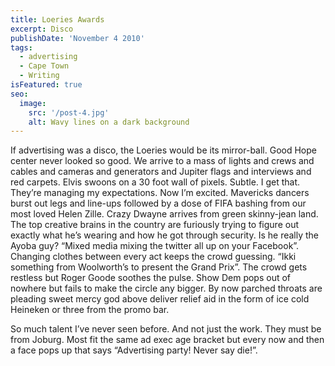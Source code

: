 ```yaml
---
title: Loeries Awards
excerpt: Disco
publishDate: 'November 4 2010'
tags:
  - advertising
  - Cape Town
  - Writing
isFeatured: true
seo:
  image:
    src: '/post-4.jpg'
    alt: Wavy lines on a dark background
---
```


If advertising was a disco, the Loeries would be its mirror-ball. Good Hope center never looked so good. We arrive to a mass of lights and crews and cables and cameras and generators and Jupiter flags and interviews and red carpets. Elvis swoons on a 30 foot wall of pixels. Subtle. I get that. They’re managing my expectations. Now I’m excited. Mavericks dancers burst out legs and line-ups followed by a dose of FIFA bashing from our most loved Helen Zille. Crazy Dwayne arrives from green skinny-jean land. The top creative brains in the country are furiously trying to figure out exactly what he’s wearing and how he got through security. Is he really the Ayoba guy? “Mixed media mixing the twitter all up on your Facebook”. Changing clothes between every act keeps the crowd guessing. “Ikki something from Woolworth’s to present the Grand Prix”. The crowd gets restless but Roger Goode soothes the pulse. Show Dem pops out of nowhere but fails to make the circle any bigger. By now parched throats are pleading sweet mercy god above deliver relief aid in the form of ice cold Heineken or three from the promo bar.

So much talent I’ve never seen before. And not just the work. They must be from Joburg. Most fit the same ad exec age bracket but every now and then a face pops up that says “Advertising party! Never say die!”.